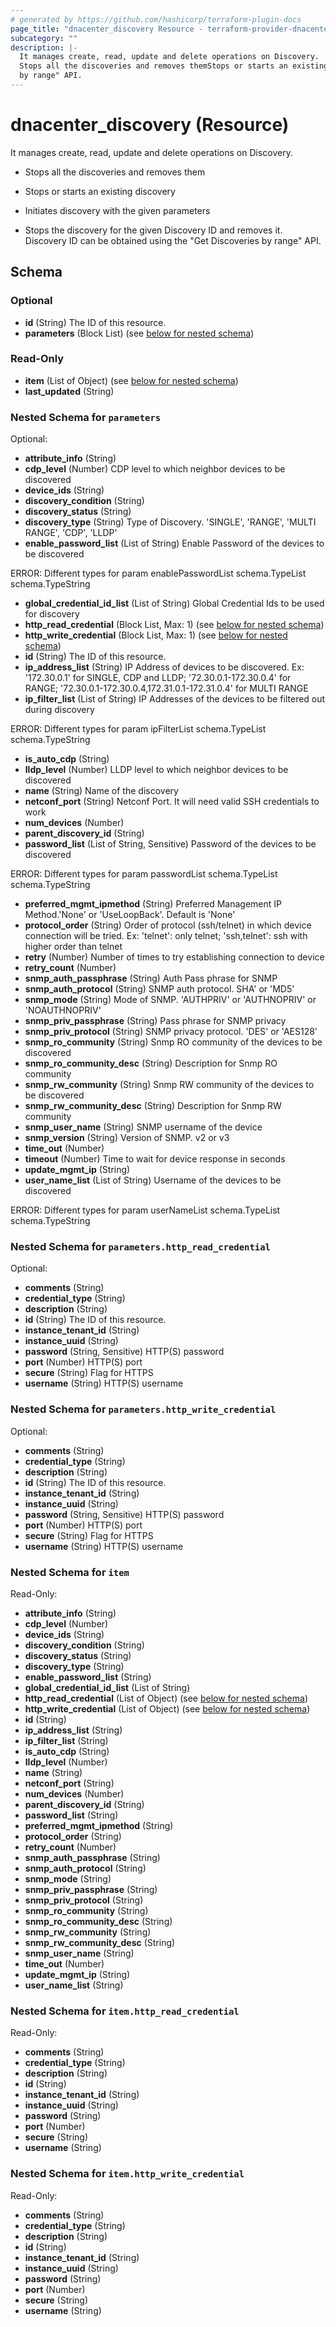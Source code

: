 ```yaml
---
# generated by https://github.com/hashicorp/terraform-plugin-docs
page_title: "dnacenter_discovery Resource - terraform-provider-dnacenter"
subcategory: ""
description: |-
  It manages create, read, update and delete operations on Discovery.
  Stops all the discoveries and removes themStops or starts an existing discoveryInitiates discovery with the given parametersStops the discovery for the given Discovery ID and removes it. Discovery ID can be obtained using the "Get Discoveries
  by range" API.
---
```


# dnacenter_discovery (Resource)

It manages create, read, update and delete operations on Discovery.

- Stops all the discoveries and removes them

- Stops or starts an existing discovery

- Initiates discovery with the given parameters

- Stops the discovery for the given Discovery ID and removes it. Discovery ID can be obtained using the "Get Discoveries
by range" API.



<!-- schema generated by tfplugindocs -->
## Schema

### Optional

- **id** (String) The ID of this resource.
- **parameters** (Block List) (see [below for nested schema](#nestedblock--parameters))

### Read-Only

- **item** (List of Object) (see [below for nested schema](#nestedatt--item))
- **last_updated** (String)

<a id="nestedblock--parameters"></a>
### Nested Schema for `parameters`

Optional:

- **attribute_info** (String)
- **cdp_level** (Number) CDP level to which neighbor devices to be discovered
- **device_ids** (String)
- **discovery_condition** (String)
- **discovery_status** (String)
- **discovery_type** (String) Type of Discovery. 'SINGLE', 'RANGE', 'MULTI RANGE', 'CDP', 'LLDP'
- **enable_password_list** (List of String) Enable Password of the devices to be discovered

ERROR: Different types for param enablePasswordList schema.TypeList schema.TypeString
- **global_credential_id_list** (List of String) Global Credential Ids to be used for discovery
- **http_read_credential** (Block List, Max: 1) (see [below for nested schema](#nestedblock--parameters--http_read_credential))
- **http_write_credential** (Block List, Max: 1) (see [below for nested schema](#nestedblock--parameters--http_write_credential))
- **id** (String) The ID of this resource.
- **ip_address_list** (String) IP Address of devices to be discovered. Ex: '172.30.0.1' for SINGLE, CDP and LLDP; '72.30.0.1-172.30.0.4' for RANGE; '72.30.0.1-172.30.0.4,172.31.0.1-172.31.0.4' for MULTI RANGE
- **ip_filter_list** (List of String) IP Addresses of the devices to be filtered out during discovery

ERROR: Different types for param ipFilterList schema.TypeList schema.TypeString
- **is_auto_cdp** (String)
- **lldp_level** (Number) LLDP level to which neighbor devices to be discovered
- **name** (String) Name of the discovery
- **netconf_port** (String) Netconf Port. It will need valid SSH credentials to work
- **num_devices** (Number)
- **parent_discovery_id** (String)
- **password_list** (List of String, Sensitive) Password of the devices to be discovered

ERROR: Different types for param passwordList schema.TypeList schema.TypeString
- **preferred_mgmt_ipmethod** (String) Preferred Management IP Method.'None' or 'UseLoopBack'. Default is 'None'
- **protocol_order** (String) Order of protocol (ssh/telnet) in which device connection will be tried. Ex: 'telnet': only telnet; 'ssh,telnet': ssh with higher order than telnet
- **retry** (Number) Number of times to try establishing connection to device
- **retry_count** (Number)
- **snmp_auth_passphrase** (String) Auth Pass phrase for SNMP
- **snmp_auth_protocol** (String) SNMP auth protocol. SHA' or 'MD5'
- **snmp_mode** (String) Mode of SNMP. 'AUTHPRIV' or 'AUTHNOPRIV' or 'NOAUTHNOPRIV'
- **snmp_priv_passphrase** (String) Pass phrase for SNMP privacy
- **snmp_priv_protocol** (String) SNMP privacy protocol. 'DES' or 'AES128'
- **snmp_ro_community** (String) Snmp RO community of the devices to be discovered
- **snmp_ro_community_desc** (String) Description for Snmp RO community
- **snmp_rw_community** (String) Snmp RW community of the devices to be discovered
- **snmp_rw_community_desc** (String) Description for Snmp RW community
- **snmp_user_name** (String) SNMP username of the device
- **snmp_version** (String) Version of SNMP. v2 or v3
- **time_out** (Number)
- **timeout** (Number) Time to wait for device response in seconds
- **update_mgmt_ip** (String)
- **user_name_list** (List of String) Username of the devices to be discovered

ERROR: Different types for param userNameList schema.TypeList schema.TypeString

<a id="nestedblock--parameters--http_read_credential"></a>
### Nested Schema for `parameters.http_read_credential`

Optional:

- **comments** (String)
- **credential_type** (String)
- **description** (String)
- **id** (String) The ID of this resource.
- **instance_tenant_id** (String)
- **instance_uuid** (String)
- **password** (String, Sensitive) HTTP(S) password
- **port** (Number) HTTP(S) port
- **secure** (String) Flag for HTTPS
- **username** (String) HTTP(S) username


<a id="nestedblock--parameters--http_write_credential"></a>
### Nested Schema for `parameters.http_write_credential`

Optional:

- **comments** (String)
- **credential_type** (String)
- **description** (String)
- **id** (String) The ID of this resource.
- **instance_tenant_id** (String)
- **instance_uuid** (String)
- **password** (String, Sensitive) HTTP(S) password
- **port** (Number) HTTP(S) port
- **secure** (String) Flag for HTTPS
- **username** (String) HTTP(S) username



<a id="nestedatt--item"></a>
### Nested Schema for `item`

Read-Only:

- **attribute_info** (String)
- **cdp_level** (Number)
- **device_ids** (String)
- **discovery_condition** (String)
- **discovery_status** (String)
- **discovery_type** (String)
- **enable_password_list** (String)
- **global_credential_id_list** (List of String)
- **http_read_credential** (List of Object) (see [below for nested schema](#nestedobjatt--item--http_read_credential))
- **http_write_credential** (List of Object) (see [below for nested schema](#nestedobjatt--item--http_write_credential))
- **id** (String)
- **ip_address_list** (String)
- **ip_filter_list** (String)
- **is_auto_cdp** (String)
- **lldp_level** (Number)
- **name** (String)
- **netconf_port** (String)
- **num_devices** (Number)
- **parent_discovery_id** (String)
- **password_list** (String)
- **preferred_mgmt_ipmethod** (String)
- **protocol_order** (String)
- **retry_count** (Number)
- **snmp_auth_passphrase** (String)
- **snmp_auth_protocol** (String)
- **snmp_mode** (String)
- **snmp_priv_passphrase** (String)
- **snmp_priv_protocol** (String)
- **snmp_ro_community** (String)
- **snmp_ro_community_desc** (String)
- **snmp_rw_community** (String)
- **snmp_rw_community_desc** (String)
- **snmp_user_name** (String)
- **time_out** (Number)
- **update_mgmt_ip** (String)
- **user_name_list** (String)

<a id="nestedobjatt--item--http_read_credential"></a>
### Nested Schema for `item.http_read_credential`

Read-Only:

- **comments** (String)
- **credential_type** (String)
- **description** (String)
- **id** (String)
- **instance_tenant_id** (String)
- **instance_uuid** (String)
- **password** (String)
- **port** (Number)
- **secure** (String)
- **username** (String)


<a id="nestedobjatt--item--http_write_credential"></a>
### Nested Schema for `item.http_write_credential`

Read-Only:

- **comments** (String)
- **credential_type** (String)
- **description** (String)
- **id** (String)
- **instance_tenant_id** (String)
- **instance_uuid** (String)
- **password** (String)
- **port** (Number)
- **secure** (String)
- **username** (String)


